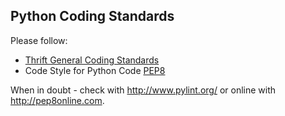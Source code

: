## Python Coding Standards

Please follow:
 * [Thrift General Coding Standards](/coding_standards)
 * Code Style for Python Code [PEP8](http://legacy.python.org/dev/peps/pep-0008/)

When in doubt - check with <http://www.pylint.org/> or online with <http://pep8online.com>.
